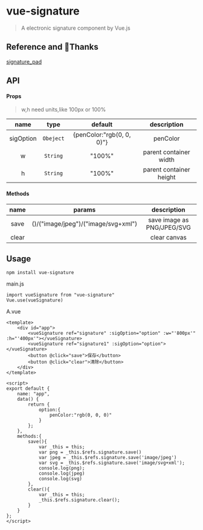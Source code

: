 # vue-signature

> A electronic signature component by Vue.js

## Reference and Thanks
[signature_pad](https://github.com/szimek/signature_pad)

## API
#### Props
> w,h need units,like 100px or 100%

| name          |     type      |           default         |       description      |
|:-------------:|:-------------:|:-------------------------:|   :-----------------:  |
| sigOption     | `Obeject`     | {penColor:"rgb(0, 0, 0)"} |     penColor           |
|        w      | `String`      |         "100%"            |parent container width  |
|        h      | `String`      |         "100%"            |parent container height |



#### Methods
| name              |  params                                       | description  |
| :-------------:   |:-------------:                                |:-------------:|
| save              | ()/("image/jpeg")/("image/svg+xml") | save image as PNG/JPEG/SVG |
| clear               |                                   | clear canvas |


## Usage

``` 
npm install vue-signature 
```

main.js

```
import vueSignature from "vue-signature"
Vue.use(vueSignature)
```
A.vue

```
<template>
	<div id="app">
		<vueSignature ref="signature" :sigOption="option" :w="'800px'" :h="'400px'"></vueSignature> 
		<vueSignature ref="signature1" :sigOption="option"></vueSignature> 
		<button @click="save">保存</button>
		<button @click="clear">清除</button>
	</div>
</template>

<script>
export default {
	name: "app",
	data() {
		return {
			option:{
				penColor:"rgb(0, 0, 0)"
			}
		};
	},
	methods:{
		save(){
			var _this = this;
			var png = _this.$refs.signature.save()
			var jpeg = _this.$refs.signature.save('image/jpeg')
			var svg = _this.$refs.signature.save('image/svg+xml');
			console.log(png);
			console.log(jpeg)
			console.log(svg)
		},
		clear(){
			var _this = this;
			_this.$refs.signature.clear();
		}
	}
};
</script>
```


